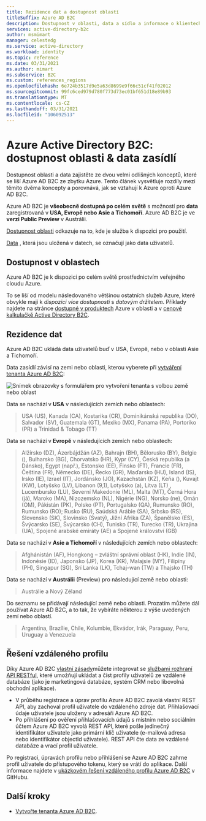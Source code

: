 ```yaml
---
title: Rezidence dat a dostupnost oblastí
titleSuffix: Azure AD B2C
description: Dostupnost v oblasti, data a sídlo a informace o klientech Azure Active Directory B2C ve verzi Preview.
services: active-directory-b2c
author: msmimart
manager: celestedg
ms.service: active-directory
ms.workload: identity
ms.topic: reference
ms.date: 03/31/2021
ms.author: mimart
ms.subservice: B2C
ms.custom: references_regions
ms.openlocfilehash: 6e724b3517d9e5a63d8699e9f66c51cf41f02012
ms.sourcegitcommit: 99fc6ced979d780f773d73ec01bf651d18e89b93
ms.translationtype: MT
ms.contentlocale: cs-CZ
ms.lasthandoff: 03/31/2021
ms.locfileid: "106092513"
---
```

# <a name="azure-active-directory-b2c-region-availability--data-residency"></a>Azure Active Directory B2C: dostupnost oblasti & data zasídlí

Dostupnost oblasti a data zajistěte ze dvou velmi odlišných konceptů, které se liší Azure AD B2C ze zbytku Azure. Tento článek vysvětluje rozdíly mezi těmito dvěma koncepty a porovnává, jak se vztahují k Azure oproti Azure AD B2C.

Azure AD B2C je **všeobecně dostupná po celém světě** s možností pro **data** zaregistrovaná v **USA, Evropě nebo Asie a Tichomoří**. Azure AD B2C je ve **verzi Public Preview** v Austrálii.

[Dostupnost oblasti](#region-availability) odkazuje na to, kde je služba k dispozici pro použití.

[Data](#data-residency) , která jsou uložená v datech, se označují jako data uživatelů.

## <a name="region-availability"></a>Dostupnost v oblastech

Azure AD B2C je k dispozici po celém světě prostřednictvím veřejného cloudu Azure.

To se liší od modelu následovaného většinou ostatních služeb Azure, které obvykle mají k *dispozici více dostupnosti* s *datovým držitelem*. Příklady najdete na stránce [dostupné v produktech](https://azure.microsoft.com/regions/services/) Azure v oblasti a v [cenové kalkulačkě Active Directory B2C](https://azure.microsoft.com/pricing/details/active-directory-b2c/).

## <a name="data-residency"></a>Rezidence dat

Azure AD B2C ukládá data uživatelů buď v USA, Evropě, nebo v oblasti Asie a Tichomoří.

Data zasídlí závisí na zemi nebo oblasti, kterou vyberete při [vytváření tenanta Azure AD B2C](tutorial-create-tenant.md):

![Snímek obrazovky s formulářem pro vytvoření tenanta s volbou země nebo oblast](./media/data-residency/data-residency-b2c-tenant.png)

Data se nachází v **USA** v následujících zemích nebo oblastech:

> USA (US), Kanada (CA), Kostarika (CR), Dominikánská republika (DO), Salvador (SV), Guatemala (GT), Mexiko (MX), Panama (PA), Portoriko (PR) a Trinidad & Tobago (TT)

Data se nachází v **Evropě** v následujících zemích nebo oblastech:

> Alžírsko (DZ), Ázerbájdžán (AZ), Bahrajn (BH), Bělorusko (BY), Belgie (), Bulharsko (BG), Chorvatsko (HR), Kypr (CY), Česká republika (a Dánsko), Egypt (např.), Estonsko (EE), Finsko (FT), Francie (FR), Čeština (FR), Německo (DE), Řecko (GR), Maďarsko (HU), Island (IS), Irsko (IE), Izrael (IT), Jordánsko (JO), Kazachstán (KZ), Keňa (), Kuvajt (KW), Lotyšsko (LV), Libanon (9,1), Lotyšsko (a), Litva (LT) , Lucembursko (LU), Severní Makedonie (ML), Malta (MT), Černá Hora (já), Maroko (MA), Nizozemsko (NL), Nigérie (NG), Norsko (ne), Omán (OM), Pákistán (PK), Polsko (PT), Portugalsko (QA), Rumunsko (RO), Rumunsko (RO); Rusko (RU), Saúdská Arábie (SA), Srbsko (RS), Slovensko (SK), Slovinsko (Svatý), Jižní Afrika (ZA), Španělsko (ES), Švýcarsko (SE), Švýcarsko (CH), Tunisko (TR), Turecko (TR), Ukrajina (UA), Spojené arabské emiráty (AE) a Spojené království (GB)

Data se nachází v **Asie a Tichomoří** v následujících zemích nebo oblastech:

> Afghánistán (AF), Hongkong – zvláštní správní oblast (HK), Indie (IN), Indonésie (ID), Japonsko (JP), Korea (KR), Malajsie (MY), Filipíny (PH), Singapur (SG), Srí Lanka (LK), Tchaj-wan (TW) a Thajsko (TH)

Data se nachází v **Austrálii** (Preview) pro následující země nebo oblasti:

> Austrálie a Nový Zéland

Do seznamu se přidávají následující země nebo oblasti. Prozatím můžete dál používat Azure AD B2C, a to tak, že vybíráte některou z výše uvedených zemí nebo oblastí.

> Argentina, Brazílie, Chile, Kolumbie, Ekvádor, Irák, Paraguay, Peru, Uruguay a Venezuela

## <a name="remote-profile-solution"></a>Řešení vzdáleného profilu

Díky Azure AD B2C [vlastní zásady](custom-policy-overview.md)můžete integrovat se [službami rozhraní API RESTful](custom-policy-rest-api-intro.md), které umožňují ukládat a číst profily uživatelů ze vzdálené databáze (jako je marketingová databáze, systém CRM nebo libovolná obchodní aplikace).  
- V průběhu registrace a úprav profilu Azure AD B2C zavolá vlastní REST API, aby zachoval profil uživatele do vzdáleného zdroje dat. Přihlašovací údaje uživatele jsou uloženy v adresáři Azure AD B2C. 
- Po přihlášení po ověření přihlašovacích údajů s místním nebo sociálním účtem Azure AD B2C vyvolá REST API, které pošle jedinečný identifikátor uživatele jako primární klíč uživatele (e-mailová adresa nebo identifikátor objectId uživatele). REST API čte data ze vzdálené databáze a vrací profil uživatele.  

Po registraci, úpravách profilu nebo přihlášení se Azure AD B2C zahrne profil uživatele do přístupového tokenu, který se vrátí do aplikace. Další informace najdete v [ukázkovém řešení vzdáleného profilu Azure AD B2C](https://github.com/azure-ad-b2c/samples/tree/master/policies/remote-profile) v GitHubu.

## <a name="next-steps"></a>Další kroky

- [Vytvořte tenanta Azure AD B2C](tutorial-create-tenant.md).
